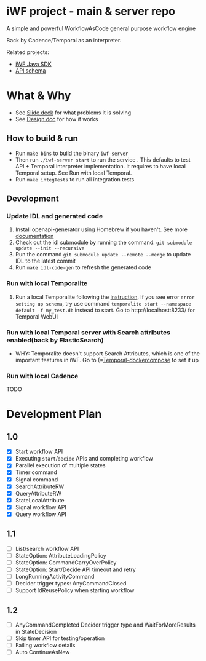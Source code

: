 # iWF project - main & server repo 

A simple and powerful WorkflowAsCode general purpose workflow engine 

Back by Cadence/Temporal as an interpreter.

Related projects:
* [iWF Java SDK](https://github.com/cadence-oss/iwf-java)
* [API schema](https://github.com/cadence-oss/iwf-idl)

# What & Why
* See [Slide deck](https://docs.google.com/presentation/d/1CpsroSf6NeVce_XyUhFTkd9bLHN8UHRtM9NavPCMhj8/edit#slide=id.gfe2f455492_0_56) for what problems it is solving
* See [Design doc](https://docs.google.com/document/d/1BpJuHf67ibaOWmN_uWw_pbrBVyb6U1PILXyzohxA5Ms/edit) for how it works  


## How to build & run
* Run `make bins` to build the binary `iwf-server`
* Then run  `./iwf-server start` to run the service . This defaults to test API + Temporal interpreter implementation. It requires to have local Temporal setup. See Run with local Temporal.
* Run `make integTests` to run all integration tests

## Development

### Update IDL and generated code
1. Install openapi-generator using Homebrew if you haven't. See more [documentation](https://openapi-generator.tech/docs/installation) 
2. Check out the idl submodule by running the command: `git submodule update --init --recursive`
3. Run the command `git submodule update --remote --merge` to update IDL to the latest commit
4. Run `make idl-code-gen` to refresh the generated code


### Run with local Temporalite
1. Run a local Temporalite following the [instruction](https://github.com/temporalio/temporalite). If you see error `error setting up schema`, try use command `temporalite start --namespace default -f my_test.db` instead to start. Go to http://localhost:8233/ for Temporal WebUI

### Run with local Temporal server with Search attributes enabled(back by ElasticSearch)
* WHY: Temporalite doesn't support Search Attributes, which is one of the important features in iWF. 
Go to (=[Temporal-dockercompose](https://github.com/temporalio/docker-compose) to set it up

### Run with local Cadence
TODO

# Development Plan
## 1.0
- [x] Start workflow API
- [x] Executing `start`/`decide` APIs and completing workflow
- [x] Parallel execution of multiple states 
- [x] Timer command
- [x] Signal command
- [x] SearchAttributeRW
- [x] QueryAttributeRW
- [x] StateLocalAttribute
- [x] Signal workflow API
- [x] Query workflow API

## 1.1
- [ ] List/search workflow API
- [ ] StateOption: AttributeLoadingPolicy
- [ ] StateOption: CommandCarryOverPolicy
- [ ] StateOption: Start/Decide API timeout and retry
- [ ] LongRunningActivityCommand
- [ ] Decider trigger types: AnyCommandClosed
- [ ] Support IdReusePolicy when starting workflow

## 1.2
- [ ] AnyCommandCompleted Decider trigger type and WaitForMoreResults in StateDecision
- [ ] Skip timer API for testing/operation
- [ ] Failing workflow details
- [ ] Auto ContinueAsNew 
